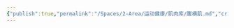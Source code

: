 ```yaml
---
{"publish":true,"permalink":"/Spaces/2-Area/运动健康/肌肉库/腹横肌.md","created":"2025-07-07T18:08:59.772+08:00","modified":"2025-07-12T11:08:13.591+08:00","published":"2025-07-12T11:08:13.591+08:00","cssclasses":""}
---
```


